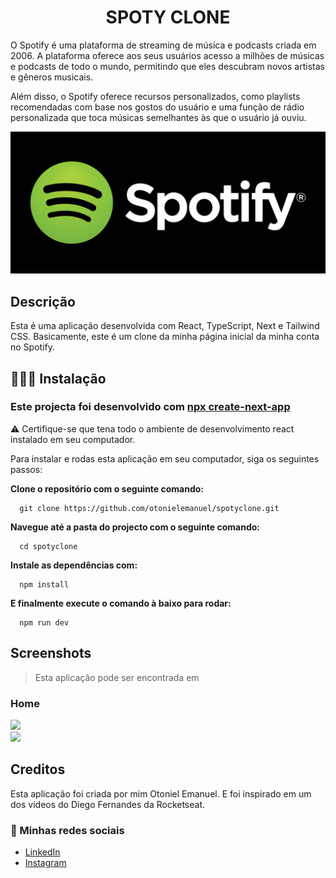 <h1 align="center">SPOTY CLONE</h1>

<p>O Spotify é uma plataforma de streaming de música e podcasts criada em 2006. A plataforma oferece aos seus usuários acesso a milhões de músicas e podcasts de todo o mundo, permitindo que eles descubram novos artistas e gêneros musicais.</p>

<p>Além disso, o Spotify oferece recursos personalizados, como playlists recomendadas com base nos gostos do usuário e uma função de rádio personalizada que toca músicas semelhantes às que o usuário já ouviu.</p>

<img src="./public/Readme/spotyreadme.jpg" />

## Descrição
Esta é uma aplicação desenvolvida com React, TypeScript, Next e Tailwind CSS. Basicamente, este é um clone da minha página inicial da minha conta no Spotify.

## 👨🏽‍💻 Instalação

### Este projecta foi desenvolvido com <a href="https://react.dev/learn/start-a-new-react-project">npx create-next-app</a>

<p>⚠️ Certifique-se que tena todo o ambiente de desenvolvimento react instalado em seu computador.</p>

Para instalar e rodas esta aplicação em seu computador, siga os seguintes passos:

<strong><p>Clone o repositório com o seguinte comando:</p></strong>

```
  git clone https://github.com/otonielemanuel/spotyclone.git
```

<strong><p>Navegue até a pasta do projecto com o seguinte comando:</p></strong>

```
  cd spotyclone
```

<strong><p>Instale as dependências com:</p></strong>

```
  npm install
```

<strong><p>E finalmente execute o comando à baixo para rodar:</p></strong>

```
  npm run dev
```

## Screenshots

> Esta aplicação pode ser encontrada em 

### Home

<img src="./public/Readme/Captura de Ecrã (112).png" />
<br />
<img src="./public/Readme/Captura de Ecrã (113).png" />

## Creditos

Esta aplicação foi criada por mim Otoniel Emanuel. E foi inspirado em um dos vídeos do Diego Fernandes da Rocketseat. 

### 📱 Minhas redes sociais

+ <a href="https://www.linkedin.com/in/otoniel-emanuel-b80727261/">LinkedIn</a>
+ <a href="https://www.instagram.com/eusouootis_">Instagram</a>

